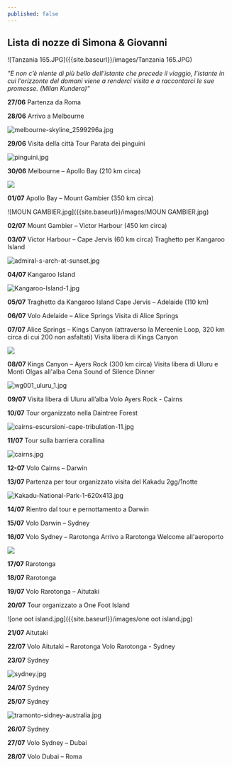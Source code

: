 ```yaml
---
published: false
---
```

## Lista di nozze di Simona & Giovanni


![Tanzania 165.JPG]({{site.baseurl}}/images/Tanzania 165.JPG)

_"E non c’è niente di più bello dell’istante che precede il viaggio, l’istante in cui l’orizzonte del domani viene a renderci visita e a raccontarci le sue promesse.
(Milan Kundera)"_


**27/06** 	Partenza da Roma 

**28/06** 	Arrivo a Melbourne

![melbourne-skyline_2599296a.jpg]({{site.baseurl}}/images/melbourne-skyline_2599296a.jpg)

**29/06** 	Visita della città
		  	Tour Parata dei pinguini
            
![pinguini.jpg]({{site.baseurl}}/images/pinguini.jpg)

**30/06**	Melbourne – Apollo Bay (210 km circa)

![]({{site.baseurl}}/images/12ApostlesGreatOceanRoad.jpg)

**01/07** 	Apollo Bay – Mount Gambier (350 km circa)

![MOUN GAMBIER.jpg]({{site.baseurl}}/images/MOUN GAMBIER.jpg)


**02/07**	Mount Gambier – Victor Harbour (450 km circa)

**03/07** 	Victor Harbour – Cape Jervis (60 km circa)
			Traghetto per Kangaroo Island
            
![admiral-s-arch-at-sunset.jpg]({{site.baseurl}}/images/admiral-s-arch-at-sunset.jpg)

**04/07** 	Kangaroo Island

![Kangaroo-Island-1.jpg]({{site.baseurl}}/images/Kangaroo-Island-1.jpg)

**05/07** 	Traghetto da Kangaroo Island
			Cape Jervis – Adelaide (110 km)

**06/07** 	Volo Adelaide – Alice Springs 
			Visita di Alice Springs

**07/07** 	Alice Springs – Kings Canyon (attraverso la Mereenie Loop, 320 km circa di cui 200 non
			asfaltati)
           	Visita libera di Kings Canyon
            
![]({{site.baseurl}}/images/Kings%20Canyon%202.JPG)

**08/07** 	Kings Canyon – Ayers Rock (300 km circa)
			Visita libera di Uluru e Monti Olgas all'alba
			Cena Sound of Silence Dinner
            
![wg001_uluru_1.jpg]({{site.baseurl}}/images/wg001_uluru_1.jpg)

	
**09/07** 	Visita libera di Uluru all’alba
			Volo Ayers Rock - Cairns 

**10/07** 	Tour organizzato nella Daintree Forest

![cairns-escursioni-cape-tribulation-11.jpg]({{site.baseurl}}/images/cairns-escursioni-cape-tribulation-11.jpg)

**11/07**	Tour sulla barriera corallina 

![cairns.jpg]({{site.baseurl}}/images/cairns.jpg)

**12-07** 	Volo Cairns – Darwin 

**13/07** 	Partenza per tour organizzato visita del Kakadu 2gg/1notte 

![Kakadu-National-Park-1-620x413.jpg]({{site.baseurl}}/images/Kakadu-National-Park-1-620x413.jpg)

**14/07** 	Rientro dal tour e pernottamento a Darwin

**15/07** 	Volo Darwin – Sydney 

**16/07** 	Volo Sydney – Rarotonga 
			Arrivo a Rarotonga
            Welcome all'aeroporto
            
![]({{site.baseurl}}/images/cook%20island.jpg)

**17/07** 	Rarotonga

**18/07**	Rarotonga

**19/07** 	Volo Rarotonga – Aitutaki 

**20/07** 	Tour organizzato a One Foot Island

![one oot island.jpg]({{site.baseurl}}/images/one oot island.jpg)

**21/07** 	Aitutaki

**22/07** 	Volo Aitutaki – Rarotonga 
			Volo Rarotonga - Sydney

**23/07** 	Sydney

![sydney.jpg]({{site.baseurl}}/images/sydney.jpg)


**24/07**	Sydney

**25/07**	Sydney

![tramonto-sidney-australia.jpg]({{site.baseurl}}/images/tramonto-sidney-australia.jpg)


**26/07**	Sydney

**27/07**	Volo Sydney – Dubai 

**28/07**	 Volo Dubai – Roma
